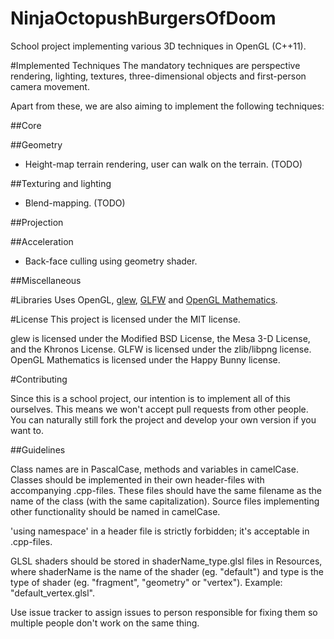 NinjaOctopushBurgersOfDoom
==========================

School project implementing various 3D techniques in OpenGL (C++11).

#Implemented Techniques
The mandatory techniques are perspective rendering, lighting, textures, three-dimensional objects and first-person camera movement.

Apart from these, we are also aiming to implement the following techniques:

##Core

##Geometry
* Height-map terrain rendering, user can walk on the terrain. (TODO)

##Texturing and lighting
* Blend-mapping. (TODO)

##Projection

##Acceleration
* Back-face culling using geometry shader.

##Miscellaneous

#Libraries
Uses OpenGL, [glew](http://glew.sourceforge.net/), [GLFW](http://www.glfw.org/) and [OpenGL Mathematics](http://glm.g-truc.net/0.9.6/index.html).

#License
This project is licensed under the MIT license.

glew is licensed under the Modified BSD License, the Mesa 3-D License, and the Khronos License. GLFW is licensed under the zlib/libpng license. OpenGL Mathematics is licensed under the Happy Bunny license.

#Contributing

Since this is a school project, our intention is to implement all of this ourselves. This means we won't accept pull requests from other people. You can naturally still fork the project and develop your own version if you want to.

##Guidelines

Class names are in PascalCase, methods and variables in camelCase. Classes should be implemented in their own header-files with accompanying .cpp-files. These files should have the same filename as the name of the class (with the same capitalization). Source files implementing other functionality should be named in camelCase.

'using namespace' in a header file is strictly forbidden; it's acceptable in .cpp-files.

GLSL shaders should be stored in shaderName_type.glsl files in Resources, where shaderName is the name of the shader (eg. "default") and type is the type of shader (eg. "fragment", "geometry" or "vertex"). Example: "default_vertex.glsl".

Use issue tracker to assign issues to person responsible for fixing them so multiple people don't work on the same thing.
